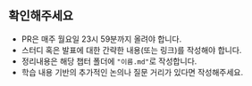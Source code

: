 ## 확인해주세요

- PR은 매주 월요일 23시 59분까지 올려야 합니다.
- 스터디 혹은 발표에 대한 간략한 내용(또는 링크)를 작성해야 합니다.
- 정리내용은 해당 챕터 폴더에 `"이름.md"`로 작성합니다.
- 학습 내용 기반의 추가적인 논의나 질문 거리가 있다면 작성해주세요.

